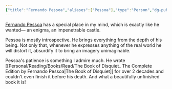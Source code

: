 ```yaml
---
{"title":"Fernando Pessoa","aliases":["Pessoa"],"type":"Person","dg-publish":true,"maturity":2,"tags":["person","person/writer"],"created":"2023-01-15T11:36:37+06:00","updated":"2023-01-15T23:40:06+06:00","permalink":"/entities/person/fernando-pessoa/","dgPassFrontmatter":true,"noteIcon":"1"}
---
```


[Fernando Pessoa](https://en.wikipedia.org/wiki/Fernando%20Pessoa) has a special place in my mind, which is exactly like he wanted— an enigma, an impenetrable castle.

Pessoa is mostly introspective. He brings everything from the depth of his being. Not only that, whenever he expresses anything of the real world he will distort it, absurdify it to bring an imagery unimaginable.

Pessoa's patience is something I admire much. He wrote [[Personal/Reading/Books/Read/The Book of Disquiet_ The Complete Edition by Fernando Pessoa\|The Book of Disquiet]] for over 2 decades and couldn't even finish it before his death. And what a beautifully unfinished book it is!